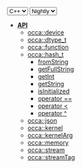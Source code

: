 <div class="api-version-container">
  <select onchange="vm.onLanguageChange(this)">
    <option value="cpp">C++</option>
  </select>
  <select onchange="vm.onVersionChange(this)">
    <option value="nightly">Nightly</option>
  </select>
</div>

- [**API**](/api/)
  - [occa::device](/api/device/)
  - [occa::dtype_t](/api/dtype_t/)
  - [occa::function](/api/function/)
  - [occa::hash_t](/api/hash_t/)
    - [fromString](/api/hash_t/fromString)
    - [getFullString](/api/hash_t/getFullString)
    - [getInt](/api/hash_t/getInt)
    - [getString](/api/hash_t/getString)
    - [isInitialized](/api/hash_t/isInitialized)
    - [operator ==](/api/hash_t/operator_equals)
    - [operator &lt;](/api/hash_t/operator_less_than)
    - [operator ^](/api/hash_t/operator_xor)
  - [occa::json](/api/json/)
  - [occa::kernel](/api/kernel/)
  - [occa::kernelArg](/api/kernelArg)
  - [occa::memory](/api/memory/)
  - [occa::stream](/api/stream/)
  - [occa::streamTag](/api/streamTag/)

